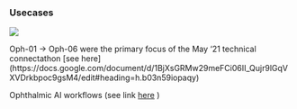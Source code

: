 ### Usecases

<div><img src="usecases.jpg"/></div>
<p/>
Oph-01 → Oph-06 were the primary focus of the May ‘21 technical connectathon [see here](https://docs.google.com/document/d/1BjXsGRMw29meFCi06II_Qujr9lGqVXVDrkbpoc9gsM4/edit#heading=h.b03n59iopaqy)

Ophthalmic AI workflows (see link [here](https://confluence.hl7.org/pages/viewpage.action?pageId=104565555) )